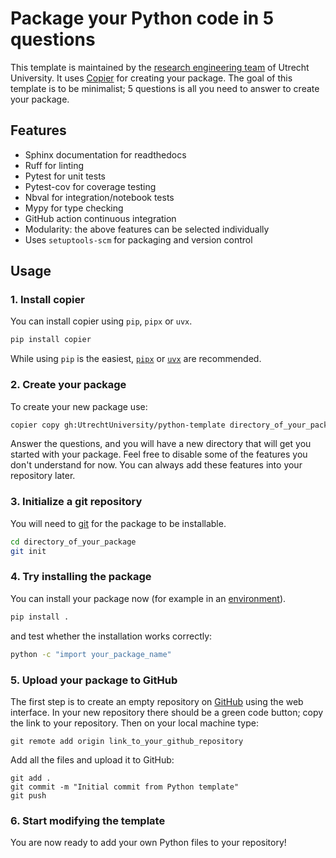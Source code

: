 # Package your Python code in 5 questions

This template is maintained by the [research engineering team](https://www.uu.nl/en/research/research-data-management/support/research-engineers) of Utrecht University.
It uses [Copier](https://copier.readthedocs.io/en/stable/) for creating your package. The goal of this template is to be minimalist; 5 questions is all you need to answer
to create your package.

## Features

- Sphinx documentation for readthedocs
- Ruff for linting
- Pytest for unit tests
- Pytest-cov for coverage testing
- Nbval for integration/notebook tests
- Mypy for type checking
- GitHub action continuous integration
- Modularity: the above features can be selected individually
- Uses `setuptools-scm` for packaging and version control

## Usage

### 1. Install copier

You can install copier using `pip`, `pipx` or `uvx`.

```python
pip install copier
```

While using `pip` is the easiest, [`pipx`](https://github.com/pypa/pipx) or [`uvx`](https://docs.astral.sh/uv/) are recommended.

### 2. Create your package

To create your new package use:

```sh
copier copy gh:UtrechtUniversity/python-template directory_of_your_package
```

Answer the questions, and you will have a new directory that will get you started with your package. Feel free to disable some of
the features you don't understand for now. You can always add these features into your repository later.

### 3. Initialize a git repository

You will need to [git](https://git-scm.com/book/en/v2/Getting-Started-Installing-Git) for the package to be installable.

```sh
cd directory_of_your_package
git init
```

### 4. Try installing the package

You can install your package now (for example in an [environment](https://docs.astral.sh/uv/pip/environments/#creating-a-virtual-environment)).

```sh
pip install .
```

and test whether the installation works correctly:

```sh
python -c "import your_package_name"
```

### 5. Upload your package to GitHub

The first step is to create an empty repository on [GitHub](github.com) using the web interface. In your new
repository there should be a green code button; copy the link to your repository. Then on your local machine type:

```
git remote add origin link_to_your_github_repository
```

Add all the files and upload it to GitHub:

```
git add .
git commit -m "Initial commit from Python template"
git push
```

### 6. Start modifying the template

You are now ready to add your own Python files to your repository!

